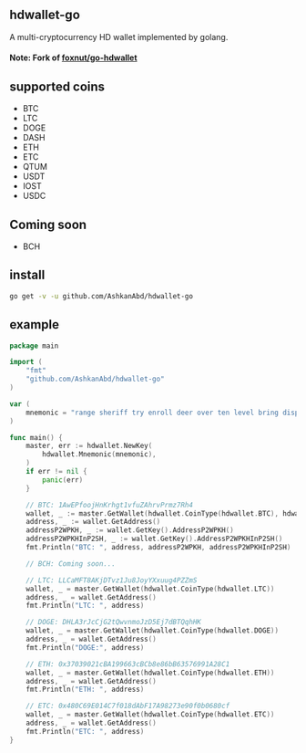 ## hdwallet-go

A multi-cryptocurrency HD wallet implemented by golang.

#### Note: Fork of [foxnut/go-hdwallet](https://github.com/foxnut/go-hdwallet)

## supported coins

- BTC
- LTC
- DOGE
- DASH
- ETH
- ETC
- QTUM
- USDT
- IOST
- USDC

## Coming soon

- BCH

## install

```sh
go get -v -u github.com/AshkanAbd/hdwallet-go
```

## example

```go
package main

import (
	"fmt"
	"github.com/AshkanAbd/hdwallet-go"
)

var (
	mnemonic = "range sheriff try enroll deer over ten level bring display stamp recycle"
)

func main() {
	master, err := hdwallet.NewKey(
		hdwallet.Mnemonic(mnemonic),
	)
	if err != nil {
		panic(err)
	}

	// BTC: 1AwEPfoojHnKrhgt1vfuZAhrvPrmz7Rh4
	wallet, _ := master.GetWallet(hdwallet.CoinType(hdwallet.BTC), hdwallet.AddressIndex(1))
	address, _ := wallet.GetAddress()
	addressP2WPKH, _ := wallet.GetKey().AddressP2WPKH()
	addressP2WPKHInP2SH, _ := wallet.GetKey().AddressP2WPKHInP2SH()
	fmt.Println("BTC: ", address, addressP2WPKH, addressP2WPKHInP2SH)

	// BCH: Coming soon...

	// LTC: LLCaMFT8AKjDTvz1Ju8JoyYXxuug4PZZmS
	wallet, _ = master.GetWallet(hdwallet.CoinType(hdwallet.LTC))
	address, _ = wallet.GetAddress()
	fmt.Println("LTC: ", address)

	// DOGE: DHLA3rJcCjG2tQwvnmoJzD5Ej7dBTQqhHK
	wallet, _ = master.GetWallet(hdwallet.CoinType(hdwallet.DOGE))
	address, _ = wallet.GetAddress()
	fmt.Println("DOGE:", address)

	// ETH: 0x37039021cBA199663cBCb8e86bB63576991A28C1
	wallet, _ = master.GetWallet(hdwallet.CoinType(hdwallet.ETH))
	address, _ = wallet.GetAddress()
	fmt.Println("ETH: ", address)

	// ETC: 0x480C69E014C7f018dAbF17A98273e90f0b0680cf
	wallet, _ = master.GetWallet(hdwallet.CoinType(hdwallet.ETC))
	address, _ = wallet.GetAddress()
	fmt.Println("ETC: ", address)
}
```
